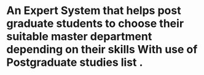 # An Expert System that helps post graduate students to choose their suitable master department depending on their skills With use of Postgraduate studies list .
